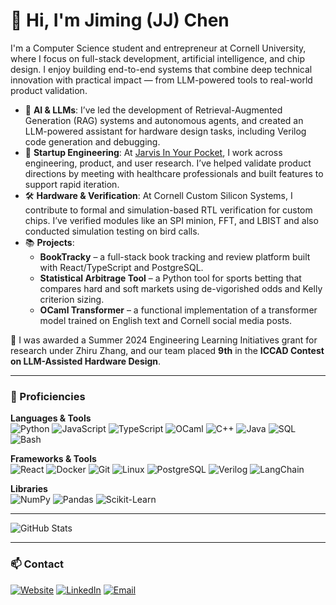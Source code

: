 # 👋 Hi, I'm Jiming (JJ) Chen

I'm a Computer Science student and entrepreneur at Cornell University, where I focus on full-stack development, artificial intelligence, and chip design. I enjoy building end-to-end systems that combine deep technical innovation with practical impact — from LLM-powered tools to real-world product validation.

- 🧠 **AI & LLMs**: I’ve led the development of Retrieval-Augmented Generation (RAG) systems and autonomous agents, and created an LLM-powered assistant for hardware design tasks, including Verilog code generation and debugging.
- 🚀 **Startup Engineering**: At [Jarvis In Your Pocket](https://jiyp.health), I work across engineering, product, and user research. I’ve helped validate product directions by meeting with healthcare professionals and built features to support rapid iteration.
- 🛠 **Hardware & Verification**: At Cornell Custom Silicon Systems, I contribute to formal and simulation-based RTL verification for custom chips. I’ve verified modules like an SPI minion, FFT, and LBIST and also conducted simulation testing on bird calls.
- 📚 **Projects**: 
  - **BookTracky** – a full-stack book tracking and review platform built with React/TypeScript and PostgreSQL.
  - **Statistical Arbitrage Tool** – a Python tool for sports betting that compares hard and soft markets using de-vigorished odds and Kelly criterion sizing.
  - **OCaml Transformer** – a functional implementation of a transformer model trained on English text and Cornell social media posts.

🔬 I was awarded a Summer 2024 Engineering Learning Initiatives grant for research under Zhiru Zhang, and our team placed **9th** in the **ICCAD Contest on LLM-Assisted Hardware Design**.

---

### 🧰 Proficiencies

**Languages & Tools**  
![Python](https://img.shields.io/badge/Python-3670A0?style=for-the-badge&logo=python&logoColor=fff)
![JavaScript](https://img.shields.io/badge/JavaScript-F7DF1E?style=for-the-badge&logo=javascript&logoColor=000)
![TypeScript](https://img.shields.io/badge/TypeScript-3178C6?style=for-the-badge&logo=typescript&logoColor=fff)
![OCaml](https://img.shields.io/badge/OCaml-EC6813?style=for-the-badge&logo=ocaml&logoColor=fff)
![C++](https://img.shields.io/badge/C++-00599C?style=for-the-badge&logo=c%2b%2b&logoColor=fff)
![Java](https://img.shields.io/badge/Java-ED8B00?style=for-the-badge&logo=openjdk&logoColor=fff)
![SQL](https://img.shields.io/badge/SQL-4479A1?style=for-the-badge&logo=mysql&logoColor=fff)
![Bash](https://img.shields.io/badge/Bash-4EAA25?style=for-the-badge&logo=gnubash&logoColor=fff)

**Frameworks & Tools**  
![React](https://img.shields.io/badge/React-20232A?style=for-the-badge&logo=react&logoColor=61DAFB)
![Docker](https://img.shields.io/badge/Docker-2496ED?style=for-the-badge&logo=docker&logoColor=fff)
![Git](https://img.shields.io/badge/Git-F05032?style=for-the-badge&logo=git&logoColor=fff)
![Linux](https://img.shields.io/badge/Linux-FCC624?style=for-the-badge&logo=linux&logoColor=000)
![PostgreSQL](https://img.shields.io/badge/PostgreSQL-4169E1?style=for-the-badge&logo=postgresql&logoColor=fff)
![Verilog](https://img.shields.io/badge/Verilog-3D3D3D?style=for-the-badge&logo=verilog&logoColor=white)
![LangChain](https://img.shields.io/badge/LangChain-000000?style=for-the-badge&logo=data:image/svg+xml;base64,PHN2ZyB3aWR0aD0iMTYiIGhlaWdodD0iMTYiIHZpZXdCb3g9IjAgMCAyMDAgMjAwIiBmaWxsPSJub25lIiB4bWxucz0iaHR0cDovL3d3dy53My5vcmcvMjAwMC9zdmciPjxyZWN0IHdpZHRoPSIyMDAiIGhlaWdodD0iMjAwIiBmaWxsPSJibGFjayIvPjwvc3ZnPg==&logoColor=white)

**Libraries**  
![NumPy](https://img.shields.io/badge/NumPy-013243?style=for-the-badge&logo=numpy&logoColor=white)
![Pandas](https://img.shields.io/badge/Pandas-150458?style=for-the-badge&logo=pandas&logoColor=white)
![Scikit-Learn](https://img.shields.io/badge/Scikit--Learn-F7931E?style=for-the-badge&logo=scikit-learn&logoColor=white)

---

![GitHub Stats](https://github-readme-stats-nine-beta-65.vercel.app/api?username=jjc256&theme=tokyonight&show_icons=true)

---

### 📫 Contact

[![Website](https://img.shields.io/badge/Website-000000?style=for-the-badge&logo=google-chrome&logoColor=white)](https://jiming-chen.github.io)
[![LinkedIn](https://img.shields.io/badge/LinkedIn-0A66C2?style=for-the-badge&logo=linkedin&logoColor=white)](https://linkedin.com/in/jiming-chen)
[![Email](https://img.shields.io/badge/Email-jc3579@cornell.edu-D14836?style=for-the-badge&logo=gmail&logoColor=white)](mailto:jc3579@cornell.edu)
